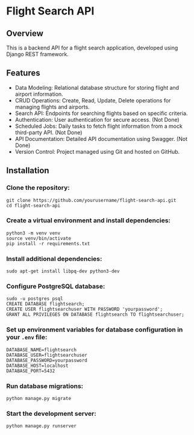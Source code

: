 <!DOCTYPE html>
<html lang="en">
<head>
    <meta charset="UTF-8">
    <meta name="viewport" content="width=device-width, initial-scale=1.0">
</head>
<body>
    <h1>Flight Search API</h1>
    <h2>Overview</h2>
    <p>This is a backend API for a flight search application, developed using Django REST framework.</p>
    <h2>Features</h2>
    <ul>
        <li>Data Modeling: Relational database structure for storing flight and airport information.</li>
        <li>CRUD Operations: Create, Read, Update, Delete operations for managing flights and airports.</li>
        <li>Search API: Endpoints for searching flights based on specific criteria.</li>
        <li class="not-done">Authentication: User authentication for secure access. (Not Done)</li>
        <li class="not-done">Scheduled Jobs: Daily tasks to fetch flight information from a mock third-party API. (Not Done)</li>
        <li class="not-done">API Documentation: Detailed API documentation using Swagger. (Not Done)</li>
        <li>Version Control: Project managed using Git and hosted on GitHub.</li>
    </ul>
    <h2>Installation</h2>
    <h3>Clone the repository:</h3>
    <pre><code>git clone https://github.com/yourusername/flight-search-api.git
cd flight-search-api</code></pre>
    <h3>Create a virtual environment and install dependencies:</h3>
    <pre><code>python3 -m venv venv
source venv/bin/activate
pip install -r requirements.txt</code></pre>
    <h3>Install additional dependencies:</h3>
    <pre><code>sudo apt-get install libpq-dev python3-dev</code></pre>
    <h3>Configure PostgreSQL database:</h3>
    <pre><code>sudo -u postgres psql
CREATE DATABASE flightsearch;
CREATE USER flightsearchuser WITH PASSWORD 'yourpassword';
GRANT ALL PRIVILEGES ON DATABASE flightsearch TO flightsearchuser;
</code></pre>
    <h3>Set up environment variables for database configuration in your <code>.env</code> file:</h3>
    <pre><code>DATABASE_NAME=flightsearch
DATABASE_USER=flightsearchuser
DATABASE_PASSWORD=yourpassword
DATABASE_HOST=localhost
DATABASE_PORT=5432</code></pre>
    <h3>Run database migrations:</h3>
    <pre><code>python manage.py migrate</code></pre>
    <h3>Start the development server:</h3>
    <pre><code>python manage.py runserver</code></pre>
</body>
</html>
